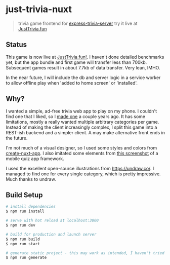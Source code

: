 # just-trivia-nuxt

> trivia game frontend for [express-trivia-server](https://github.com/jeremy21212121/express-trivia-server)
> try it live at [JustTrivia.fun](https://justtrivia.fun)

## Status

This game is now live at [JustTrivia.fun!](https://justtrivia.fun). I haven't done detailed benchmarks yet, but the app bundle and first game will transfer less than 700kb. Subsequent games result in about 7.7kb of data transfer. Very lean, IMHO.

In the near future, I will include the db and server logic in a service worker to allow offline play when 'added to home screen' or 'installed'.

## Why?

I wanted a simple, ad-free trivia web app to play on my phone. I couldn't find one that I liked, so I [made one](https://github.com/jeremy21212121/trivia) a couple years ago. It has some limitations, mostly a really wanted multiple arbitrary categories per game. Instead of making the client increasingly complex, I split this game into a REST-ish backend and a simpler client. A may make alternative front ends in the future.

I'm not much of a visual designer, so I used some styles and colors from [create-nuxt-app](https://github.com/nuxt/create-nuxt-app). I also imitated some elements from [this screenshot](https://cmkt-image-prd.global.ssl.fastly.net/0.1.0/ps/2093643/580/387/m1/fpnw/wm0/cover_quiz-app-hd-.jpg?1483633934&s=4307898fa8f1577f937496d0abf9a5a5) of a mobile quiz app framework.


I used the excellent open-source illustrations from https://undraw.co/. I managed to find one for every single category, which is pretty impressive. Much thanks to undraw.

## Build Setup

``` bash
# install dependencies
$ npm run install

# serve with hot reload at localhost:3000
$ npm run dev

# build for production and launch server
$ npm run build
$ npm run start

# generate static project - this may work as intended, I haven't tried it yet
$ npm run generate
```

